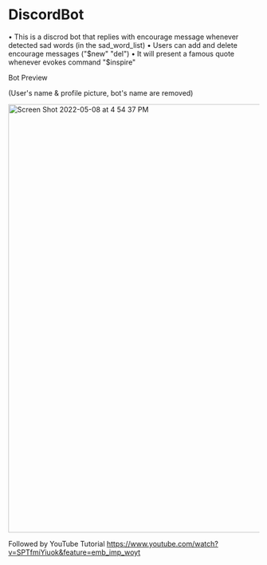 # DiscordBot

• This is a discrod bot that replies with encourage message whenever detected sad words (in the sad_word_list)
• Users can add and delete encourage messages ("$new" "del")
• It will present a famous quote whenever evokes command "$inspire"

Bot Preview

(User's name & profile picture, bot's name are removed)

<img width="860" alt="Screen Shot 2022-05-08 at 4 54 37 PM" src="https://user-images.githubusercontent.com/51375432/167315565-3e5c1873-a466-433b-ada8-e406bac425c7.png">


Followed by YouTube Tutorial https://www.youtube.com/watch?v=SPTfmiYiuok&feature=emb_imp_woyt
